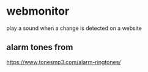 # webmonitor

play a sound when a change is detected on a website

## alarm tones from

https://www.tonesmp3.com/alarm-ringtones/

